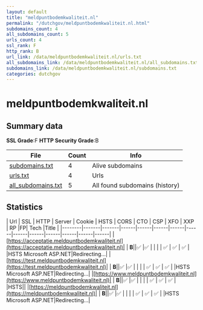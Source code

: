 ```yaml
---
layout: default
title: "meldpuntbodemkwaliteit.nl"
permalink: "/dutchgov/meldpuntbodemkwaliteit.nl.html"
subdomains_count: 4
all_subdomains_count: 5
urls_count: 4
ssl_rank: F
http_rank: B
url_link: /data/meldpuntbodemkwaliteit.nl/urls.txt
all_subdomains_link: /data/meldpuntbodemkwaliteit.nl/all_subdomains.txt
subdomains_link: /data/meldpuntbodemkwaliteit.nl/subdomains.txt
categories: dutchgov
---
```



# meldpuntbodemkwaliteit.nl
## Summary data


**SSL Grade**:F
**HTTP Security Grade**:B


| File       | Count | Info |
|------------|-------|------|
|[subdomains.txt](/data/meldpuntbodemkwaliteit.nl/subdomains.txt)|4|Alive subdomains|
|[urls.txt](/data/meldpuntbodemkwaliteit.nl/urls.txt)|4|Urls|
|[all_subdomains.txt](/data/meldpuntbodemkwaliteit.nl/all_subdomains.txt)|5|All found subdomains (history)|


## Statistics


| Url | SSL | HTTP | Server | Cookie | HSTS | CORS | CTO | CSP | XFO | XXP | RP |FP| Tech |Title |
|--------|-------|-------|------|------|------|------|------|------|------|------|------|------|------|
|[https://acceptatie.meldpuntbodemkwaliteit.nl](https://acceptatie.meldpuntbodemkwaliteit.nl)| | **B**||:white_check_mark: |:white_check_mark: | | | | :white_check_mark: | :white_check_mark: | :white_check_mark: | |HSTS Microsoft ASP.NET|Redirecting...|
|[https://test.meldpuntbodemkwaliteit.nl](https://test.meldpuntbodemkwaliteit.nl)| | **B**||:white_check_mark: |:white_check_mark: | | | | :white_check_mark: | :white_check_mark: | :white_check_mark: | |HSTS Microsoft ASP.NET|Redirecting...|
|[https://www.meldpuntbodemkwaliteit.nl](https://www.meldpuntbodemkwaliteit.nl)| | **B**||:white_check_mark: |:white_check_mark: | | | | :white_check_mark: | :white_check_mark: | :white_check_mark: | |HSTS||
|[https://meldpuntbodemkwaliteit.nl](https://meldpuntbodemkwaliteit.nl)| | **B**||:white_check_mark: |:white_check_mark: | | | | :white_check_mark: | :white_check_mark: | :white_check_mark: | |HSTS Microsoft ASP.NET|Redirecting...|